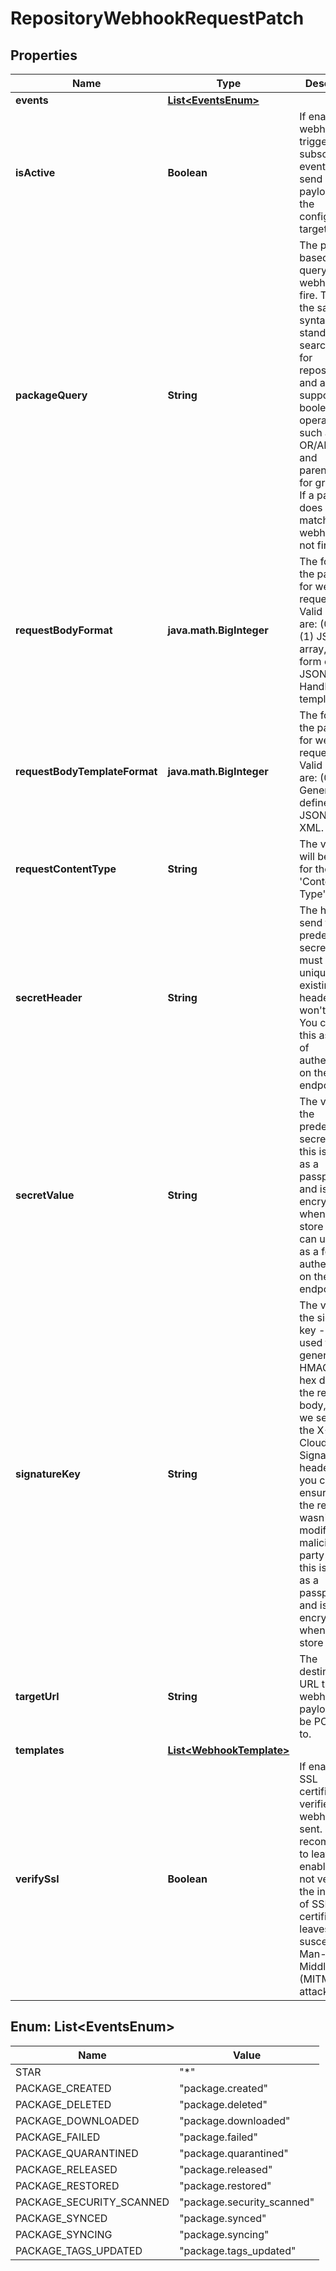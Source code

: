 
# RepositoryWebhookRequestPatch

## Properties
Name | Type | Description | Notes
------------ | ------------- | ------------- | -------------
**events** | [**List&lt;EventsEnum&gt;**](#List&lt;EventsEnum&gt;) |  |  [optional]
**isActive** | **Boolean** | If enabled, the webhook will trigger on subscribed events and send payloads to the configured target URL. |  [optional]
**packageQuery** | **String** | The package-based search query for webhooks to fire. This uses the same syntax as the standard search used for repositories, and also supports boolean logic operators such as OR/AND/NOT and parentheses for grouping. If a package does not match, the webhook will not fire. |  [optional]
**requestBodyFormat** | **java.math.BigInteger** | The format of the payloads for webhook requests. Valid options are: (0) JSON, (1) JSON array, (2) form encoded JSON and (3) Handlebars template. |  [optional]
**requestBodyTemplateFormat** | **java.math.BigInteger** | The format of the payloads for webhook requests. Valid options are: (0) Generic/user defined, (1) JSON and (2) XML. |  [optional]
**requestContentType** | **String** | The value that will be sent for the &#39;Content Type&#39; header.  |  [optional]
**secretHeader** | **String** | The header to send the predefined secret in. This must be unique from existing headers or it won&#39;t be sent. You can use this as a form of authentication on the endpoint side. |  [optional]
**secretValue** | **String** | The value for the predefined secret (note: this is treated as a passphrase and is encrypted when we store it). You can use this as a form of authentication on the endpoint side. |  [optional]
**signatureKey** | **String** | The value for the signature key - This is used to generate an HMAC-based hex digest of the request body, which we send as the X-Cloudsmith-Signature header so that you can ensure that the request wasn&#39;t modified by a malicious party (note: this is treated as a passphrase and is encrypted when we store it). |  [optional]
**targetUrl** | **String** | The destination URL that webhook payloads will be POST&#39;ed to. |  [optional]
**templates** | [**List&lt;WebhookTemplate&gt;**](WebhookTemplate.md) |  |  [optional]
**verifySsl** | **Boolean** | If enabled, SSL certificates is verified when webhooks are sent. It&#39;s recommended to leave this enabled as not verifying the integrity of SSL certificates leaves you susceptible to Man-in-the-Middle (MITM) attacks. |  [optional]


<a name="List<EventsEnum>"></a>
## Enum: List&lt;EventsEnum&gt;
Name | Value
---- | -----
STAR | &quot;*&quot;
PACKAGE_CREATED | &quot;package.created&quot;
PACKAGE_DELETED | &quot;package.deleted&quot;
PACKAGE_DOWNLOADED | &quot;package.downloaded&quot;
PACKAGE_FAILED | &quot;package.failed&quot;
PACKAGE_QUARANTINED | &quot;package.quarantined&quot;
PACKAGE_RELEASED | &quot;package.released&quot;
PACKAGE_RESTORED | &quot;package.restored&quot;
PACKAGE_SECURITY_SCANNED | &quot;package.security_scanned&quot;
PACKAGE_SYNCED | &quot;package.synced&quot;
PACKAGE_SYNCING | &quot;package.syncing&quot;
PACKAGE_TAGS_UPDATED | &quot;package.tags_updated&quot;



